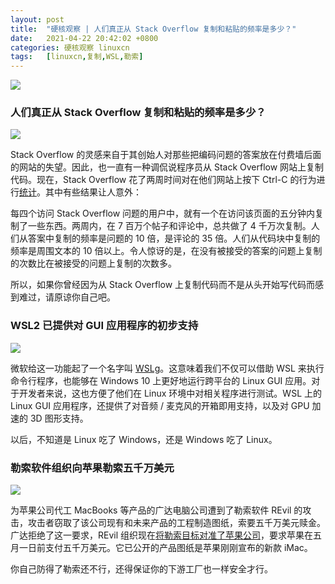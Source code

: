 ```yaml
---
layout: post
title:	"硬核观察 | 人们真正从 Stack Overflow 复制和粘贴的频率是多少？"
date:	2021-04-22 20:42:02 +0800 
categories:	硬核观察 linuxcn 
tags:	[linuxcn,复制,WSL,勒索]
---
```



![](/Asserts/Images//attachment/album/202104/22/204026rhiiq22ank265sie.jpg)


### 人们真正从 Stack Overflow 复制和粘贴的频率是多少？


![](/Asserts/Images//attachment/album/202104/22/204123l7lt4rltl55arrj5.jpg)


Stack Overflow 的灵感来自于其创始人对那些把编码问题的答案放在付费墙后面的网站的失望。因此，也一直有一种调侃说程序员从 Stack Overflow 网站上复制代码。现在，Stack Overflow 花了两周时间对在他们网站上按下 Ctrl-C 的行为进行[统计](https://stackoverflow.blog/2021/04/19/how-often-do-people-actually-copy-and-paste-from-stack-overflow-now-we-know/)。其中有些结果让人意外：


每四个访问 Stack Overflow 问题的用户中，就有一个在访问该页面的五分钟内复制了一些东西。两周内，在 7 百万个帖子和评论中，总共做了 4 千万次复制。人们从答案中复制的频率是问题的 10 倍，是评论的 35 倍。人们从代码块中复制的频率是周围文本的 10 倍以上。令人惊讶的是，在没有被接受的答案的问题上复制的次数比在被接受的问题上复制的次数多。


所以，如果你曾经因为从 Stack Overflow 上复制代码而不是从头开始写代码而感到难过，请原谅你自己吧。


### WSL2 已提供对 GUI 应用程序的初步支持


![](/Asserts/Images//attachment/album/202104/22/204122s7g7lrlm0pr7letl.jpg)


微软给这一功能起了一个名字叫 [WSLg](https://devblogs.microsoft.com/commandline/the-initial-preview-of-gui-app-support-is-now-available-for-the-windows-subsystem-for-linux-2/)。这意味着我们不仅可以借助 WSL 来执行命令行程序，也能够在 Windows 10 上更好地运行跨平台的 Linux GUI 应用。对于开发者来说，这也方便了他们在 Linux 环境中对相关程序进行测试。WSL 上的 Linux GUI 应用程序，还提供了对音频 / 麦克风的开箱即用支持，以及对 GPU 加速的 3D 图形支持。


以后，不知道是 Linux 吃了 Windows，还是 Windows 吃了 Linux。


### 勒索软件组织向苹果勒索五千万美元


![](/Asserts/Images//attachment/album/202104/22/204125o1ellifogotliot8.jpg)


为苹果公司代工 MacBooks 等产品的广达电脑公司遭到了勒索软件 REvil 的攻击，攻击者窃取了该公司现有和未来产品的工程制造图纸，索要五千万美元赎金。广达拒绝了这一要求，REvil 组织现在[将勒索目标对准了苹果公司](https://www.theverge.com/2021/4/21/22396283/apple-schematics-leak-ransomware-quanta-supplier-leak)，要求苹果在五月一日前支付五千万美元。它已公开的产品图纸是苹果刚刚宣布的新款 iMac。


你自己防得了勒索还不行，还得保证你的下游工厂也一样安全才行。
